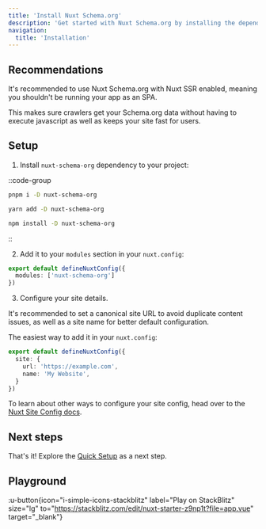```yaml
---
title: 'Install Nuxt Schema.org'
description: 'Get started with Nuxt Schema.org by installing the dependency to your project.'
navigation:
  title: 'Installation'
---
```


## Recommendations

It's recommended to use Nuxt Schema.org with Nuxt SSR enabled, meaning you shouldn't be running your app as an SPA.

This makes sure crawlers get your Schema.org data without
having to execute javascript as well as keeps your site fast for users.

## Setup

1. Install `nuxt-schema-org` dependency to your project:

::code-group

```sh [pnpm]
pnpm i -D nuxt-schema-org
```

```bash [yarn]
yarn add -D nuxt-schema-org
```

```bash [npm]
npm install -D nuxt-schema-org
```

::

2. Add it to your `modules` section in your `nuxt.config`:

```ts [nuxt.config]
export default defineNuxtConfig({
  modules: ['nuxt-schema-org']
})
```

3. Configure your site details.

It's recommended to set a canonical site URL to avoid duplicate content issues, as well as a site name
for better default configuration.

The easiest way to add it in your `nuxt.config`:

```ts [nuxt.config]
export default defineNuxtConfig({
  site: {
    url: 'https://example.com',
    name: 'My Website',
  }
})
```

To learn about other ways to configure your site config, head over to the [Nuxt Site Config docs](/site-config/getting-started/how-it-works).

## Next steps

That's it! Explore the [Quick Setup](/schema-org/guides/quick-setup) as a next step.

## Playground

:u-button{icon="i-simple-icons-stackblitz" label="Play on StackBlitz" size="lg" to="https://stackblitz.com/edit/nuxt-starter-z9np1t?file=app.vue" target="_blank"}
